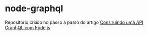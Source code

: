 # node-graphql

Repositório criado no passo a passo do artigo [Construindo uma API GraphQL com Node.js
](https://imasters.com.br/back-end/construindo-uma-api-graphql-com-node-js)
